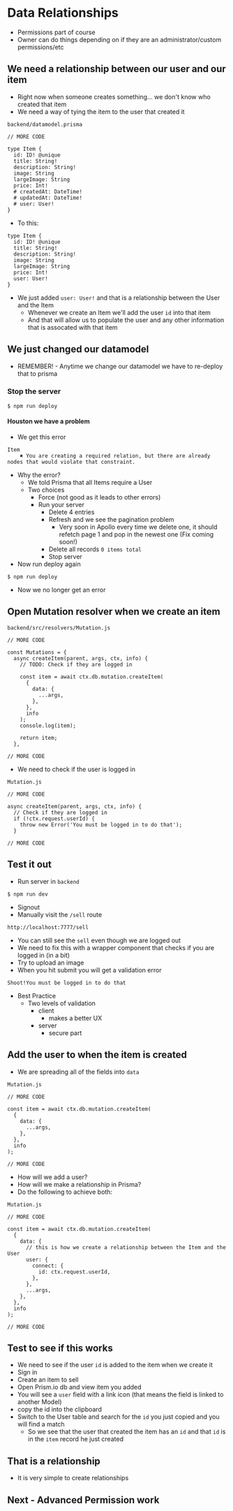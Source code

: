 

# Data Relationships
* Permissions part of course
* Owner can do things depending on if they are an administrator/custom permissions/etc

## We need a relationship between our user and our item
* Right now when someone creates something... we don't know who created that item
* We need a way of tying the item to the user that created it

`backend/datamodel.prisma`

```
// MORE CODE

type Item {
  id: ID! @unique
  title: String!
  description: String!
  image: String
  largeImage: String
  price: Int!
  # createdAt: DateTime!
  # updatedAt: DateTime!
  # user: User!
}
```

* To this:

```
type Item {
  id: ID! @unique
  title: String!
  description: String!
  image: String
  largeImage: String
  price: Int!
  user: User!
}
```

* We just added `user: User!` and that is a relationship between the User and the Item
    - Whenever we create an Item we'll add the user `id` into that item
    - And that will allow us to populate the user and any other information that is assocated with that item

## We just changed our datamodel
* REMEMBER! - Anytime we change our datamodel we have to re-deploy that to prisma

### Stop the server
`$ npm run deploy`

#### Houston we have a problem
* We get this error

```
Item
    ✖ You are creating a required relation, but there are already nodes that would violate that constraint.
```

* Why the error?
    - We told Prisma that all Items require a User
    - Two choices
        + Force (not good as it leads to other errors)
        + Run your server
            * Delete 4 entries
            * Refresh and we see the pagination problem
              - Very soon in Apollo every time we delete one, it should refetch page 1 and pop in the newest one (Fix coming soon!)
            * Delete all records `0 items total`
            * Stop server
* Now run deploy again

`$ npm run deploy`

* Now we no longer get an error

## Open Mutation resolver when we create an item
`backend/src/resolvers/Mutation.js`

```
// MORE CODE

const Mutations = {
  async createItem(parent, args, ctx, info) {
    // TODO: Check if they are logged in

    const item = await ctx.db.mutation.createItem(
      {
        data: {
          ...args,
        },
      },
      info
    );
    console.log(item);

    return item;
  },

// MORE CODE
```

* We need to check if the user is logged in

`Mutation.js`

```
// MORE CODE

async createItem(parent, args, ctx, info) {
  // Check if they are logged in
  if (!ctx.request.userId) {
    throw new Error('You must be logged in to do that');
  }

// MORE CODE
```

## Test it out
* Run server in `backend`

`$ npm run dev`

* Signout
* Manually visit the `/sell` route

`http://localhost:7777/sell`

* You can still see the `sell` even though we are logged out
* We need to fix this with a wrapper component that checks if you are logged in (in a bit)
* Try to upload an image
* When you hit submit you will get a validation error

`Shoot!You must be logged in to do that`

* Best Practice
  - Two levels of validation
    + client
      * makes a better UX
    + server
      * secure part

## Add the user to when the item is created
* We are spreading all of the fields into `data`

`Mutation.js`

```
// MORE CODE

const item = await ctx.db.mutation.createItem(
  {
    data: {
      ...args,
    },
  },
  info
);

// MORE CODE
```

* How will we add a user?
* How will we make a relationship in Prisma?
* Do the following to achieve both:

`Mutation.js`

```
// MORE CODE

const item = await ctx.db.mutation.createItem(
  {
    data: {
      // this is how we create a relationship between the Item and the User
      user: {
        connect: {
          id: ctx.request.userId,
        },
      },
      ...args,
    },
  },
  info
);

// MORE CODE
```

## Test to see if this works
* We need to see if the user `id` is added to the item when we create it
* Sign in
* Create an item to sell
* Open Prism.io db and view item you added
* You will see a `user` field with a link icon (that means the field is linked to another Model)
* copy the id into the clipboard
* Switch to the User table and search for the `id` you just copied and you will find a match
  - So we see that the user that created the item has an `id` and that `id` is in the `item` record he just created

## That is a relationship
* It is very simple to create relationships

## Next - Advanced Permission work
